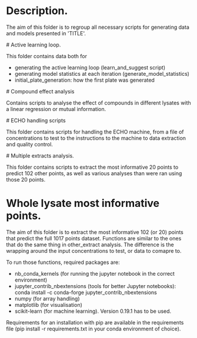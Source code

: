 # Description.

The aim of this folder is to regroup all necessary scripts for generating data and models presented in 'TITLE'.

# Active learning loop.

This folder contains data both for 
- generating the active learning loop (learn_and_suggest script)
- generating model statistics at each iteration (generate_model_statistics)
- initial_plate_generation: how the first plate was generated

# Compound effect analysis

Contains scripts to analyse the effect of compounds in different lysates with a linear regression or mutual information.

# ECHO handling scripts

This folder contains scripts for handling the ECHO machine, from a file of concentrations to test to the instructions to the machine to data extraction and quality control.

# Multiple extracts analysis.

This folder contains scripts to extract the most informative 20 points to predict 102 other points, as well as various analyses than were ran using those 20 points.

# Whole lysate most informative points.

The aim of this folder is to extract the most informative 102 (or 20) points that predict the full 1017 points dataset.
Functions are similar to the ones that do the same thing in other_extract analysis. The difference is the wrapping around the input concentrations to test, or data to comapre to.

To run those functions, required packages are:
- nb_conda_kernels (for running the jupyter notebook in the correct environment)
- jupyter_contrib_nbextensions (tools for better Jupyter notebooks): conda install -c conda-forge jupyter_contrib_nbextensions
- numpy (for array handling)
- matplotlib (for visualisation)
- scikit-learn (for machine learning). Version 0.19.1 has to be used.

Requirements for an installation with pip are available in the requirements file (pip install -r requirements.txt in your conda environment of choice).
